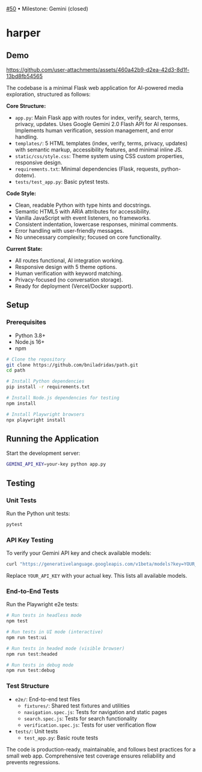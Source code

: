 [#50](https://github.com/bniladridas/path/pull/50) • Milestone: Gemini (closed)

# harper

## Demo

https://github.com/user-attachments/assets/460a42b9-d2ea-42d3-8d1f-13bd8fb54565



The codebase is a minimal Flask web application for AI-powered media exploration, structured as follows:

**Core Structure:**
- `app.py`: Main Flask app with routes for index, verify, search, terms, privacy, updates. Uses Google Gemini 2.0 Flash API for AI responses. Implements human verification, session management, and error handling.
- `templates/`: 5 HTML templates (index, verify, terms, privacy, updates) with semantic markup, accessibility features, and minimal inline JS.
- `static/css/style.css`: Theme system using CSS custom properties, responsive design.
- `requirements.txt`: Minimal dependencies (Flask, requests, python-dotenv).
- `tests/test_app.py`: Basic pytest tests.

**Code Style:**
- Clean, readable Python with type hints and docstrings.
- Semantic HTML5 with ARIA attributes for accessibility.
- Vanilla JavaScript with event listeners, no frameworks.
- Consistent indentation, lowercase responses, minimal comments.
- Error handling with user-friendly messages.
- No unnecessary complexity; focused on core functionality.

**Current State:**
- All routes functional, AI integration working.
- Responsive design with 5 theme options.
- Human verification with keyword matching.
- Privacy-focused (no conversation storage).
- Ready for deployment (Vercel/Docker support).

## Setup

### Prerequisites
- Python 3.8+
- Node.js 16+
- npm

```bash
# Clone the repository
git clone https://github.com/bniladridas/path.git
cd path

# Install Python dependencies
pip install -r requirements.txt

# Install Node.js dependencies for testing
npm install

# Install Playwright browsers
npx playwright install
```

## Running the Application

Start the development server:

```bash
GEMINI_API_KEY=your-key python app.py
```

## Testing

### Unit Tests
Run the Python unit tests:

```bash
pytest
```

### API Key Testing
To verify your Gemini API key and check available models:

```bash
curl "https://generativelanguage.googleapis.com/v1beta/models?key=YOUR_API_KEY"
```

Replace `YOUR_API_KEY` with your actual key. This lists all available models.

### End-to-End Tests

Run the Playwright e2e tests:

```bash
# Run tests in headless mode
npm test

# Run tests in UI mode (interactive)
npm run test:ui

# Run tests in headed mode (visible browser)
npm run test:headed

# Run tests in debug mode
npm run test:debug
```

### Test Structure
- `e2e/`: End-to-end test files
  - `fixtures/`: Shared test fixtures and utilities
  - `navigation.spec.js`: Tests for navigation and static pages
  - `search.spec.js`: Tests for search functionality
  - `verification.spec.js`: Tests for user verification flow
- `tests/`: Unit tests
  - `test_app.py`: Basic route tests

The code is production-ready, maintainable, and follows best practices for a small web app. Comprehensive test coverage ensures reliability and prevents regressions.
